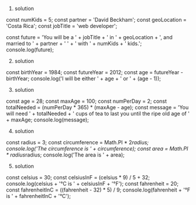 1. solution

const numKids  = 5;
const partner  = 'David Beckham';
const geoLocation = 'Costa Rica';
const jobTitle = 'web developer';

const future = 'You will be a ' + jobTitle + ' in ' + geoLocation + ', and married to ' +
   partner + ' ' + ' with ' + numKids + ' kids.';
console.log(future);

2. solution

const birthYear = 1984;
const futureYear  = 2012;
const age  = futureYear - birthYear;
console.log('I will be either ' + age + ' or ' + (age - 1));

3. solution

const age = 28;
const maxAge = 100;
const numPerDay = 2;
const totalNeeded = (numPerDay * 365) * (maxAge - age);
const message = 'You will need ' + totalNeeded + ' cups of tea to last you until the ripe old age of ' + maxAge;
console.log(message);

4. solution

const radius = 3;
const circumference = Math.PI * 2*radius;
console.log('The circumference is ' + circumference);
const area = Math.PI * radius*radius;
console.log('The area is ' + area);

5. solution

const celsius = 30;
const celsiusInF = (celsius * 9) / 5 + 32;
console.log(celsius + '°C is ' + celsiusInF + '°F');
const fahrenheit = 20;
const fahrenheitInC = ((fahrenheit - 32) * 5) / 9;
console.log(fahrenheit + '°F is ' + fahrenheitInC + '°C');